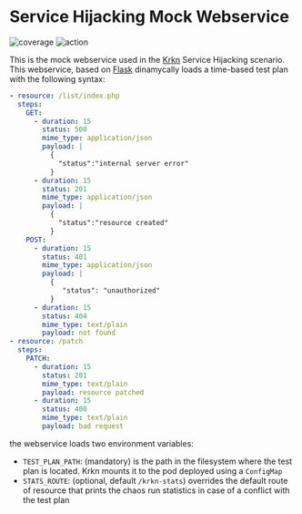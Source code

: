# Service Hijacking Mock Webservice
![coverage](https://krkn-chaos.github.io/krkn-lib-docs/coverage_badge_hijacking.svg)
![action](https://github.com/krkn-chaos/krkn-service-hijacking/actions/workflows/test.yaml/badge.svg)

This is the mock webservice used in the [Krkn](https://github.com/krkn-chaos/krkn) Service Hijacking
scenario.
This webservice, based on [Flask](https://flask.palletsprojects.com/en/3.0.x/) dinamycally loads a time-based test plan
with the following syntax:

```yaml
- resource: /list/index.php
  steps:
    GET:
      - duration: 15
        status: 500
        mime_type: application/json
        payload: |
          {
            "status":"internal server error"
          }
      - duration: 15
        status: 201
        mime_type: application/json
        payload: |
          {
            "status":"resource created"
          }
    POST:
      - duration: 15
        status: 401
        mime_type: application/json
        payload: |
          {
             "status": "unauthorized"
          }
      - duration: 15
        status: 404
        mime_type: text/plain
        payload: not found
- resource: /patch
  steps:
    PATCH:
      - duration: 15
        status: 201
        mime_type: text/plain
        payload: resource patched
      - duration: 15
        status: 400
        mime_type: text/plain
        payload: bad request

```

the webservice loads two environment variables:
- `TEST_PLAN_PATH`: (mandatory) is the path in the filesystem where the test plan is located. Krkn mounts it to
the pod deployed using a `ConfigMap`
- `STATS_ROUTE`: (optional, default `/krkn-stats`) overrides the default route of resource that prints the chaos run statistics 
in case of a conflict with the test plan

